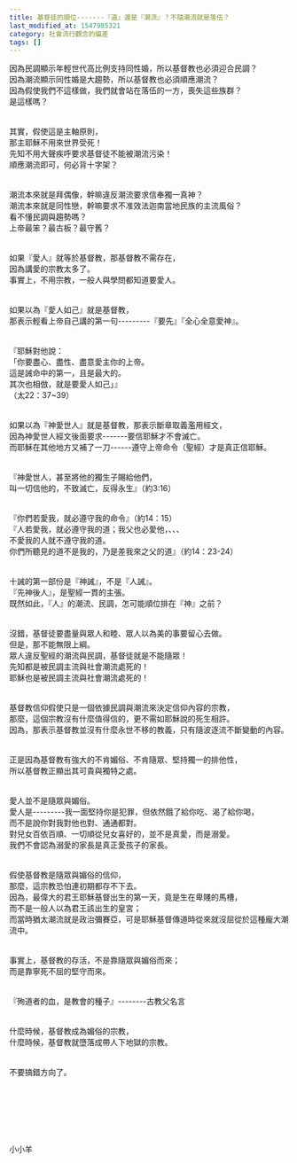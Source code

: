```yaml
---
title: 基督徒的順位-------『道』還是『潮流』？不隨潮流就是落伍？
last_modified_at: 1547985321
category: 社會流行觀念的偏差
tags: []
---
```


因為民調顯示年輕世代高比例支持同性婚，所以基督教也必須迎合民調？<br>因為潮流顯示同性婚是大趨勢，所以基督教也必須順應潮流？<br>因為假使我們不這樣做，我們就會站在落伍的一方，喪失這些族群？<br><!--more-->是這樣嗎？<br><br><br>其實，假使這是主軸原則，<br>那主耶穌不用來世界受死！<br>先知不用大聲疾呼要求基督徒不能被潮流污染！<br>順應潮流即可，何必背十字架？<br><br><br>潮流本來就是拜偶像，幹嘛違反潮流要求信奉獨一真神？<br>潮流本來就是同性戀，幹嘛要求不准效法迦南當地民族的主流風俗？<br>看不懂民調與趨勢嗎？<br>上帝最笨？最古板？最守舊？<br><br><br>如果『愛人』就等於基督教，那基督教不需存在，<br>因為講愛的宗教太多了。<br>事實上，不用宗教，一般人與學問都知道要愛人。<br><br><br>如果以為『愛人如己』就是基督教，<br>那表示輕看上帝自己講的第一句---------『要先』『全心全意愛神』。<br><br><br>『耶穌對他說：<br>「你要盡心、盡性、盡意愛主你的上帝。<br>這是誡命中的第一，且是最大的。<br>其次也相倣，就是要愛人如己」』<br>（太22：37~39）<br><br><br>如果以為『神愛世人』就是基督教，那表示斷章取義濫用經文，<br>因為神愛世人經文後面要求-------要信耶穌才不會滅亡。<br>而耶穌在其他地方又補了一刀------遵守上帝命令（聖經）才是真正信耶穌。<br><br><br>『神愛世人，甚至將他的獨生子賜給他們，<br>叫一切信他的，不致滅亡，反得永生』（約3:16）<br><br><br>『你們若愛我，就必遵守我的命令』（約14：15）<br>『人若愛我，就必遵守我的道；我父也必愛他，、、、<br>不愛我的人就不遵守我的道。<br>你們所聽見的道不是我的，乃是差我來之父的道』（約14：23-24）<br><br><br>十誡的第一部份是『神誡』，不是『人誡』。<br>『先神後人』，是聖經一貫的主張。<br>既然如此，『人』的潮流、民調，怎可能順位排在『神』之前？<br><br><br>沒錯，基督徒要盡量與眾人和睦、眾人以為美的事要留心去做。<br>但是，那不能無限上綱。<br>眾人違反聖經的潮流與民調，基督徒就是不能隨眾！<br>先知都是被民調主流與社會潮流處死的！<br>耶穌也是被民調主流與社會潮流處死的！<br><br><br>基督教信仰假使只是一個依據民調與潮流來決定信仰內容的宗教，<br>那麼，這個宗教沒有什麼值得信的，更不需如耶穌說的死生相許。<br>因為，那表示基督教並沒有什麼永世不移的教義，只有隨波逐流不斷變動的內容。<br><br><br>正是因為基督教有強大的不肯媚俗、不肯隨眾、堅持獨一的排他性，<br>所以基督教正顯出其可貴與獨特之處。<br><br><br>愛人並不是隨眾與媚俗。<br>愛人是---------我一面堅持你是犯罪，但依然餓了給你吃、渴了給你喝，<br>而不是說你對我對他也對、通通都對。<br>對兒女百依百順、一切順從兒女喜好的，並不是真愛，而是溺愛。<br>我們不會認為溺愛的家長是真正愛孩子的家長。<br><br><br>假使基督教是隨眾與媚俗的信仰，<br>那麼，這宗教恐怕連初期都存不下去。<br>因為，最偉大的君王耶穌基督出生的第一天，竟是生在卑賤的馬槽，<br>而不是一般人以為君王該出生的皇宮；<br>而當時猶太潮流就是政治彌賽亞，可是耶穌基督傳道時從來就沒屈從於這種龐大潮流中。<br><br><br>事實上，基督教的存活，不是靠隨眾與媚俗而來；<br>而是靠寧死不屈的堅守而來。<br><br><br>『殉道者的血，是教會的種子』--------古教父名言<br><br><br>什麼時候，基督教成為媚俗的宗教，<br>什麼時候，基督教就墮落成帶人下地獄的宗教。<br><br><br>不要搞錯方向了。<br><br><br><br><br><br><br><br>小小羊<br><br><br><br>
